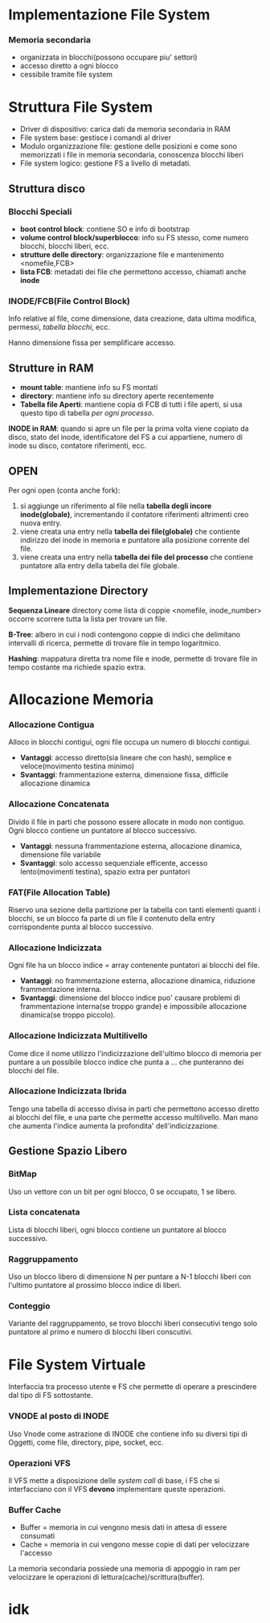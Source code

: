 # Implementazione File System

### Memoria secondaria
- organizzata in blocchi(possono occupare piu' settori)
- accesso diretto a ogni blocco
- cessibile tramite file system

# Struttura File System

- Driver di dispositivo: carica dati da memoria secondaria in RAM
- File system base: gestisce i comandi al driver
- Modulo organizzazione file: gestione delle posizioni e come sono memorizzati i file in memoria secondaria, conoscenza blocchi liberi
- File system logico: gestione FS a livello di metadati.

## Struttura disco

### Blocchi Speciali
- **boot control block**: contiene SO e info di bootstrap
- **volume control block/superblocco**: info su FS stesso, come numero blocchi, blocchi liberi, ecc.
- **strutture delle directory**: organizzazione file e mantenimento \<nomefile,FCB>
- **lista FCB**: metadati dei file che permettono accesso, chiamati anche **inode**

### INODE/FCB(File Control Block)

Info relative al file, come dimensione, data creazione, data ultima modifica, permessi, *tabella blocchi*, ecc.

Hanno dimensione fissa per semplificare accesso.

## Strutture in RAM

- **mount table**: mantiene info su FS montati
- **directory**: mantiene info su directory aperte recentemente
- **Tabella file Aperti**: mantiene copia di FCB di tutti i file aperti, si usa questo tipo di tabella *per ogni processo*.

**INODE in RAM**: quando si apre un file per la prima volta viene copiato da disco, stato del inode, identificatore del FS a cui appartiene, numero di inode su disco, contatore riferimenti, ecc.

## OPEN
Per ogni open (conta anche fork):
1) si aggiunge un riferimento al file nella **tabella degli incore inode(globale)**, incrementando il contatore riferimenti altrimenti creo nuova entry.
2) viene creata una entry nella **tabella dei file(globale)** che contiente indirizzo del inode in memoria e puntatore alla posizione corrente del file.
3) viene creata una entry nella **tabella dei file del processo** che contiene puntatore alla entry della tabella dei file globale.


## Implementazione Directory

**Sequenza Lineare** directory come lista di coppie \<nomefile, inode_number> occorre scorrere tutta la lista per trovare un file.

**B-Tree**: albero in cui i nodi contengono coppie di indici che delimitano intervalli di ricerca, permette di trovare file in tempo logaritmico.

**Hashing**: mappatura diretta tra nome file e inode, permette di trovare file in tempo costante ma richiede spazio extra.

# Allocazione Memoria

### Allocazione Contigua

Alloco in blocchi contigui, ogni file occupa un numero di blocchi contigui.

- **Vantaggi**: accesso diretto(sia lineare che con hash), semplice e veloce(movimento testina minimo)
- **Svantaggi**: frammentazione esterna, dimensione fissa, difficile allocazione dinamica

### Allocazione Concatenata

Divido il file in parti che possono essere allocate in modo non contiguo. Ogni blocco contiene un puntatore al blocco successivo.

- **Vantaggi**: nessuna frammentazione esterna, allocazione dinamica, dimensione file variabile
- **Svantaggi**: solo accesso sequenziale efficente, accesso lento(movimenti testina), spazio extra per puntatori

### FAT(File Allocation Table)
Riservo una sezione della partizione per la tabella con tanti elementi quanti i blocchi, se un blocco fa parte di un file il contenuto della entry corrispondente punta al blocco successivo.

### Allocazione Indicizzata

Ogni file ha un blocco indice = array contenente puntatori ai blocchi del file. 

- **Vantaggi**: no frammentazione esterna, allocazione dinamica, riduzione frammentazione interna.
- **Svantaggi**: dimensione del blocco indice puo' causare problemi di frammentazione interna(se troppo grande) e impossibile allocazione dinamica(se troppo piccolo).

### Allocazione Indicizzata Multilivello

Come dice il nome utilizzo l'indicizzazione dell'ultimo blocco di memoria per puntare a un possibile blocco indice che punta a ... che punteranno dei blocchi del file.

### Allocazione Indicizzata Ibrida 

Tengo una tabella di accesso divisa in parti che permettono accesso diretto ai blocchi del file, e una parte che permette accesso multilivello. Man mano che aumenta l'indice aumenta la profondita' dell'indicizzazione.

## Gestione Spazio Libero

### BitMap

Uso un vettore con un bit per ogni blocco, 0 se occupato, 1 se libero.

### Lista concatenata

Lista di blocchi liberi, ogni blocco contiene un puntatore al blocco successivo.

### Raggruppamento

Uso un blocco libero di dimensione N per puntare a N-1 blocchi liberi con l'ultimo puntatore al prossimo blocco indice di liberi.

### Conteggio 

Variante del raggruppamento, se trovo blocchi liberi consecutivi tengo solo puntatore al primo e numero di blocchi liberi conscutivi.

# File System Virtuale

Interfaccia tra processo utente e FS che permette di operare a prescindere dal tipo di FS sottostante.

### VNODE al posto di INODE

Uso Vnode come astrazione di INODE che contiene info su diversi tipi di Oggetti, come file, directory, pipe, socket, ecc.

### Operazioni VFS

Il VFS mette a disposizione delle *system call* di base, i FS che si interfacciano con il VFS **devono** implementare queste operazioni.

### Buffer Cache
- Buffer = memoria in cui vengono mesis dati in attesa di essere consumati
- Cache = memoria in cui vengono messe copie di dati per velocizzare l'accesso

La memoria secondaria possiede una memoria di appoggio in ram per velocizzare le operazioni di lettura(cache)/scrittura(buffer).

# idk